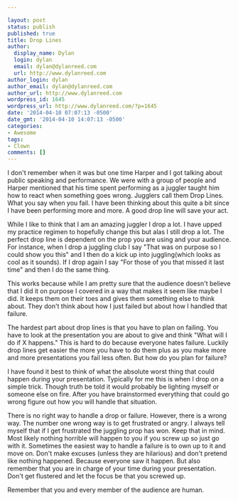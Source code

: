 ```yaml
---

layout: post
status: publish
published: true
title: Drop Lines
author:
  display_name: Dylan
  login: dylan
  email: dylan@dylanreed.com
  url: http://www.dylanreed.com
author_login: dylan
author_email: dylan@dylanreed.com
author_url: http://www.dylanreed.com
wordpress_id: 1645
wordpress_url: http://www.dylanreed.com/?p=1645
date: '2014-04-10 07:07:13 -0500'
date_gmt: '2014-04-10 14:07:13 -0500'
categories:
- Awesome
tags:
- Clown
comments: []
---
```


I don't remember when it was but one time Harper and I got talking about public speaking and performance. We were with a group of people and Harper mentioned that his time spent performing as a juggler taught him how to react when something goes wrong. Jugglers call them Drop Lines. What you say when you fail. I have been thinking about this quite a bit since I have been performing more and more. A good drop line will save your act.

While I like to think that I am an amazing juggler I drop a lot. I have upped my practice regimen to hopefully change this but alas I still drop a lot. The perfect drop line is dependent on the prop you are using and your audience. For instance, when I drop a juggling club I say "That was on purpose so I could show you this" and I then do a kick up into juggling(which looks as cool as it sounds). If I drop again I say "For those of you that missed it last time" and then I do the same thing.

This works because while I am pretty sure that the audience doesn't believe that I did it on purpose I covered in a way that makes it seem like maybe I did. It keeps them on their toes and gives them something else to think about. They don't think about how I just failed but about how I handled that failure.

The hardest part about drop lines is that you have to plan on failing. You have to look at the presentation you are about to give and think "What will I do if X happens." This is hard to do because everyone hates failure. Luckily drop lines get easier the more you have to do them plus as you make more and more presentations you fail less often. But how do you plan for failure?

I have found it best to think of what the absolute worst thing that could happen during your presentation. Typically for me this is when I drop on a simple trick. Though truth be told it would probably be lighting myself or someone else on fire. After you have brainstormed everything that could go wrong figure out how you will handle that situation.

There is no right way to handle a drop or failure. However, there is a wrong way. The number one wrong way is to get frustrated or angry. I always tell myself that if I get frustrated the juggling prop has won. Keep that in mind. Most likely nothing horrible will happen to you if you screw up so just go with it. Sometimes the easiest way to handle a failure is to own up to it and move on. Don't make excuses (unless they are hilarious) and don't pretend like nothing happened. Because everyone saw it happen. But also remember that you are in charge of your time during your presentation. Don't get flustered and let the focus be that you screwed up.

Remember that you and every member of the audience are human.
